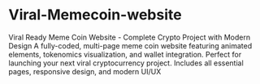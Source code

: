 # Viral-Memecoin-website
Viral Ready Meme Coin Website - Complete Crypto Project with Modern Design  A fully-coded, multi-page meme coin website featuring animated elements, tokenomics visualization, and wallet integration. Perfect for launching your next viral cryptocurrency project. Includes all essential pages, responsive design, and modern UI/UX
